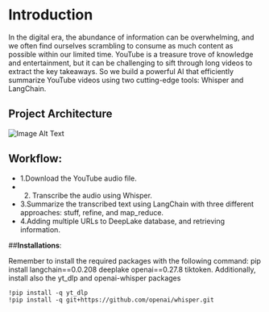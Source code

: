 # **Introduction**

In the digital era, the abundance of information can be overwhelming, and we often find ourselves scrambling to consume as much content as possible within our limited time. YouTube is a treasure trove of knowledge and entertainment, but it can be challenging to sift through long videos to extract the key takeaways. So we build a powerful AI that efficiently summarize YouTube videos using two cutting-edge tools: Whisper and LangChain.

## **Project Architecture**

![Image Alt Text](https://github.com/priyanka387/LangChain-Vector-Databases-in-Production/tree/main/img/youtube_summarizer_archtecture.jpg)

## **Workflow**:

- 1.Download the YouTube audio file.
- 2. Transcribe the audio using Whisper.
- 3.Summarize the transcribed text using LangChain with three different approaches: stuff, refine, and map_reduce.
- 4.Adding multiple URLs to DeepLake database, and retrieving information. 

##**Installations**:

Remember to install the required packages with the following command: pip install langchain==0.0.208 deeplake openai==0.27.8 tiktoken. Additionally, install also the yt_dlp and openai-whisper packages

```
!pip install -q yt_dlp
!pip install -q git+https://github.com/openai/whisper.git

```

